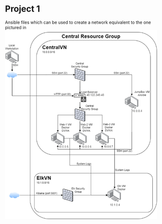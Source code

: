 # Project 1
Ansible files which can be used to create a network equivalent to the one pictured in 
![diagram](13-Elk-Stack-Project/Diagrams/Unit%2013.drawio.png)